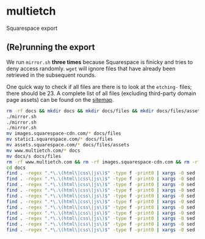 # multietch

Squarespace export

## (Re)running the export

We run `mirror.sh` **three times** because Squarespace is finicky and tries to deny access randomly. `wget` will ignore files that have already been retrieved in the subsequent rounds.

One quick way to check if all files are there is to look at the `etching-` files; there should be 23. A complete list of all files (excluding third-party domain page assets) can be found on the [sitemap](https://www.multietch.com/sitemap.xml).

```sh
rm -rf docs && mkdir docs && mkdir docs/files && mkdir docs/files/assets
./mirror.sh
./mirror.sh
./mirror.sh
mv images.squarespace-cdn.com/* docs/files
mv static1.squarespace.com/* docs/files
mv assets.squarespace.com/* docs/files/assets
mv www.multietch.com/* docs
mv docs/s docs/files
rm -rf www.multietch.com && rm -rf images.squarespace-cdn.com && rm -rf static1.squarespace.com && rm -rf assets.squarespace.com
cd docs
find . -regex ".*\.\(html\|css\|js\)$" -type f -print0 | xargs -0 sed -i 's;https://images.squarespace-cdn.com/content;/files/content;g'
find . -regex ".*\.\(html\|css\|js\)$" -type f -print0 | xargs -0 sed -i 's;https://assets.squarespace.com;/files/assets;g'
find . -regex ".*\.\(html\|css\|js\)$" -type f -print0 | xargs -0 sed -i 's;http://static1.squarespace.com;/files;g'
find . -regex ".*\.\(html\|css\|js\)$" -type f -print0 | xargs -0 sed -i 's;https://static1.squarespace.com;/files;g'
find . -regex ".*\.\(html\|css\|js\)$" -type f -print0 | xargs -0 sed -i 's;href="https://www.multietch.com;href="/;g'
find . -regex ".*\.\(html\|css\|js\)$" -type f -print0 | xargs -0 sed -i 's;href="../s/;href="/files/s/;g'
find . -regex ".*\.\(html\|css\|js\)$" -type f -print0 | xargs -0 sed -i 's;href="index.html;href="/;g'
find . -regex ".*\.\(html\|css\|js\)$" -type f -print0 | xargs -0 sed -i 's;href="about;href="/about;g'
find . -regex ".*\.\(html\|css\|js\)$" -type f -print0 | xargs -0 sed -i 's;<link rel="preconnect" href="../images.squarespace-cdn.com/index.html">;;g'
find . -regex ".*\.\(html\|css\|js\)$" -type f -print0 | xargs -0 sed -i 's;<link rel="alternate" type="application/rss+xml" title="RSS Feed" href="https://www.multietch.com/home?format=rss" />;;g'
find . -regex ".*\.\(html\|css\|js\)$" -type f -print0 | xargs -0 sed -i 's;    <!-- This is Squarespace. --><!-- toucan-pentagon-t83c -->;;g'
```
